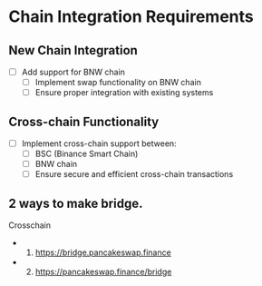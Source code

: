 # Chain Integration Requirements

## New Chain Integration
- [ ] Add support for BNW chain
  - [ ] Implement swap functionality on BNW chain
  - [ ] Ensure proper integration with existing systems

## Cross-chain Functionality
- [ ] Implement cross-chain support between:
  - [ ] BSC (Binance Smart Chain)
  - [ ] BNW chain
  - [ ] Ensure secure and efficient cross-chain transactions

## 2 ways to make bridge.
Crosschain
- 1. https://bridge.pancakeswap.finance
- 2. https://pancakeswap.finance/bridge
